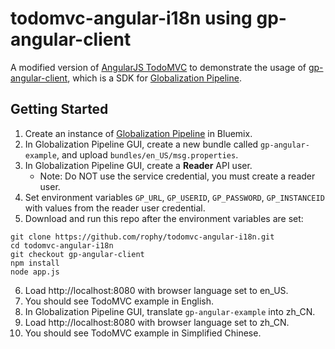 # todomvc-angular-i18n using gp-angular-client

A modified version of [AngularJS TodoMVC](https://github.com/tastejs/todomvc/tree/gh-pages/examples/angularjs) to demonstrate the usage of [gp-angular-client](https://github.com/IBM-Bluemix/gp-angular-client), which is a SDK for [Globalization Pipeline](https://console.ng.bluemix.net/catalog/services/globalization-pipeline/).

## Getting Started

1. Create an instance of [Globalization Pipeline](https://console.ng.bluemix.net/catalog/services/globalization-pipeline/) in Bluemix.
2. In Globalization Pipeline GUI, create a new bundle called `gp-angular-example`, and upload `bundles/en_US/msg.properties`.
3. In Globalization Pipeline GUI, create a **Reader** API user.
    - Note: Do NOT use the service credential, you must create a reader user.
4. Set environment variables `GP_URL`, `GP_USERID`, `GP_PASSWORD`, `GP_INSTANCEID` with values from the reader user credential.
5. Download and run this repo after the environment variables are set:

  ```shell
  git clone https://github.com/rophy/todomvc-angular-i18n.git
  cd todomvc-angular-i18n
  git checkout gp-angular-client
  npm install
  node app.js
  ```
6. Load http://localhost:8080 with browser language set to en_US.
7. You should see TodoMVC example in English.
8. In Globalization Pipeline GUI, translate `gp-angular-example` into zh_CN.
9. Load http://localhost:8080 with browser language set to zh_CN.
10. You should see TodoMVC example in Simplified Chinese.
